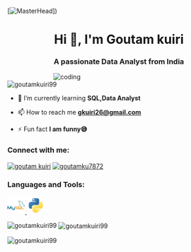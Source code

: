 [![MasterHead](https://www.simplilearn.com/ice9/free_resources_article_thumb/data_analyticstrendsmin.jpg)])

<h1 align="center">Hi 👋, I'm Goutam kuiri</h1>
<h3 align="center">A passionate Data Analyst from India</h3>

<img align="right" alt="coding" width="400" src="https://camo.githubusercontent.com/2055893583f198d3c575cd82a58ecb5577296488b723fc2dfe0bc80563165565/68747470733a2f2f692e70696e696d672e636f6d2f6f726967696e616c732f35322f62372f33362f35326237333666326336653733393131386535623961333261323134333465612e676966">

<p align="left"> <img src="https://komarev.com/ghpvc/?username=goutamkuiri99&label=Profile%20views&color=0e75b6&style=flat" alt="goutamkuiri99" /> </p>

- 🌱 I’m currently learning **SQL,Data Analyst**

- 📫 How to reach me **gkuiri26@gmail.com**

- ⚡ Fun fact **I am funny😅**

<h3 align="left">Connect with me:</h3>
<p align="left">
<a href="https://linkedin.com/in/goutam kuiri" target="blank"><img align="center" src="https://raw.githubusercontent.com/rahuldkjain/github-profile-readme-generator/master/src/images/icons/Social/linked-in-alt.svg" alt="goutam kuiri" height="30" width="40" /></a>
<a href="https://instagram.com/goutamku7872" target="blank"><img align="center" src="https://raw.githubusercontent.com/rahuldkjain/github-profile-readme-generator/master/src/images/icons/Social/instagram.svg" alt="goutamku7872" height="30" width="40" /></a>
</p>

<h3 align="left">Languages and Tools:</h3>
<p align="left"> <a href="https://www.mysql.com/" target="_blank" rel="noreferrer"> <img src="https://raw.githubusercontent.com/devicons/devicon/master/icons/mysql/mysql-original-wordmark.svg" alt="mysql" width="40" height="40"/> </a> <a href="https://www.python.org" target="_blank" rel="noreferrer"> <img src="https://raw.githubusercontent.com/devicons/devicon/master/icons/python/python-original.svg" alt="python" width="40" height="40"/> </a> </p>

<p><img align="left" src="https://github-readme-stats.vercel.app/api/top-langs?username=goutamkuiri99&show_icons=true&locale=en&layout=compact" alt="goutamkuiri99" /></p>

<p>&nbsp;<img align="center" src="https://github-readme-stats.vercel.app/api?username=goutamkuiri99&show_icons=true&locale=en" alt="goutamkuiri99" /></p>

<p><img align="center" src="https://github-readme-streak-stats.herokuapp.com/?user=goutamkuiri99&" alt="goutamkuiri99" /></p>
